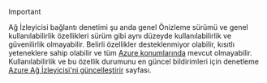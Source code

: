 > [!IMPORTANT]
> Ağ İzleyicisi bağlantı denetimi şu anda genel Önizleme sürümü ve genel kullanılabilirlik özellikleri sürüm gibi aynı düzeyde kullanılabilirlik ve güvenilirlik olmayabilir. Belirli özellikler desteklenmiyor olabilir, kısıtlı yeteneklere sahip olabilir ve tüm [Azure konumlarında](https://azure.microsoft.com/regions/) mevcut olmayabilir. Kullanılabilirlik ve bu özellik durumunu en güncel bildirimleri için denetleme [Azure Ağ İzleyicisi'ni güncelleştirir](https://azure.microsoft.com/updates/?product=network-watcher) sayfası. 
